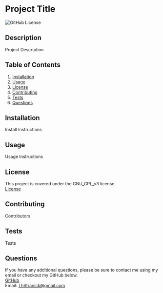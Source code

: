 # Project Title
  ![GitHub License](https://img.shields.io/badge/License-GNU_GPL_v3-yellow.svg)
  ## Description
  Project Description
  ## Table of Contents
  1. [Installation](#installation)
  2. [Usage](#usage)
  3. [License](#license)
  4. [Contributing](#contributing)
  5. [Tests](#tests)
  6. [Questions](#questions)
  
  ## Installation
  Install Instructions
  ## Usage
  Usage Instructions
  ## License
  This project is covered under the GNU_GPL_v3 license.  
  [License](https://opensource.org/license/gpl-3-0)
  ## Contributing
  Contributors
  ## Tests
  Tests
  ## Questions
  If you have any additional questions, please be sure to contact me using my email or checkout my GitHub below.  
  [GitHub](https://github.com/ThStranick15)  
  Email: ThStranick@gmail.com
